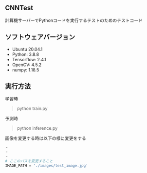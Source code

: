 ## CNNTest
計算機サーバーでPythonコードを実行するテストのためのテストコード

## ソフトウェアバージョン
- Ubuntu 20.04.1
- Python: 3.8.8
- Tensorflow: 2.4.1
- OpenCV: 4.5.2
- numpy: 1.18.5

## 実行方法

学習時  
> python train.py

予測時
> python inference.py

画像を変更する時は以下の様に変更をする

```config.py
・
・
・
# ここのパスを変更すること
IMAGE_PATH = './images/test_image.jpg'
```
